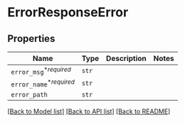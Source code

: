 # ErrorResponseError



## Properties

| Name | Type | Description | Notes |
| ---- | ---- | ----------- | ----- |
| `error_msg`<sup>*_required_</sup> | ```str``` |    |  |
| `error_name`<sup>*_required_</sup> | ```str``` |    |  |
| `error_path` | ```str``` |    |  |


[[Back to Model list]](../README.md#documentation-for-models) [[Back to API list]](../README.md#documentation-for-api-endpoints) [[Back to README]](../README.md)


